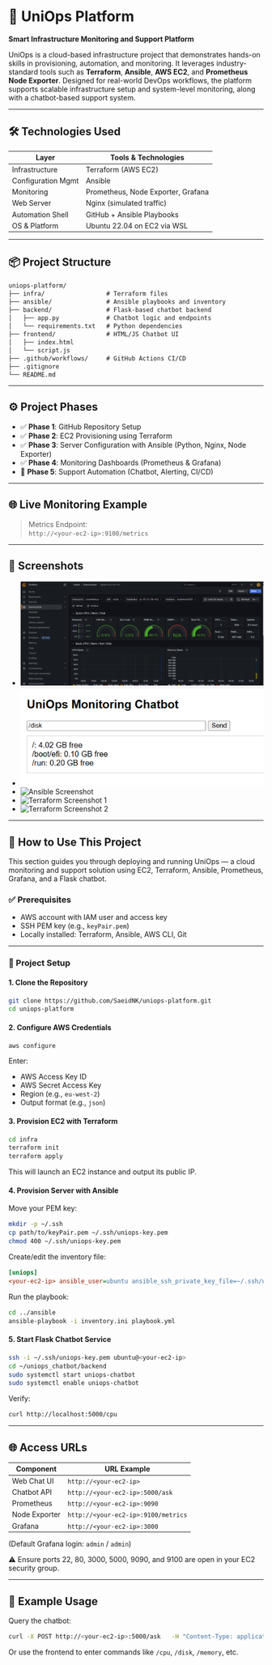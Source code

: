 # 🚀 UniOps Platform  
**Smart Infrastructure Monitoring and Support Platform**

UniOps is a cloud-based infrastructure project that demonstrates hands-on skills in provisioning, automation, and monitoring. It leverages industry-standard tools such as **Terraform**, **Ansible**, **AWS EC2**, and **Prometheus Node Exporter**. Designed for real-world DevOps workflows, the platform supports scalable infrastructure setup and system-level monitoring, along with a chatbot-based support system.

---

## 🛠️ Technologies Used

| Layer              | Tools & Technologies              |
|--------------------|----------------------------------|
| Infrastructure     | Terraform (AWS EC2)              |
| Configuration Mgmt | Ansible                          |
| Monitoring         | Prometheus, Node Exporter, Grafana|
| Web Server         | Nginx (simulated traffic)        |
| Automation Shell   | GitHub + Ansible Playbooks       |
| OS & Platform      | Ubuntu 22.04 on EC2 via WSL      |

---

## 📦 Project Structure

```
uniops-platform/
├── infra/                 # Terraform files
├── ansible/               # Ansible playbooks and inventory
├── backend/               # Flask-based chatbot backend
│   ├── app.py             # Chatbot logic and endpoints
│   └── requirements.txt   # Python dependencies
├── frontend/              # HTML/JS Chatbot UI
│   ├── index.html
│   └── script.js
├── .github/workflows/     # GitHub Actions CI/CD
├── .gitignore
└── README.md
```

---

## ⚙️ Project Phases

- ✅ **Phase 1**: GitHub Repository Setup  
- ✅ **Phase 2**: EC2 Provisioning using Terraform  
- ✅ **Phase 3**: Server Configuration with Ansible (Python, Nginx, Node Exporter)  
- ✅ **Phase 4**: Monitoring Dashboards (Prometheus & Grafana)  
- 🔄 **Phase 5**: Support Automation (Chatbot, Alerting, CI/CD)

---

## 🌐 Live Monitoring Example

> Metrics Endpoint:  
> `http://<your-ec2-ip>:9100/metrics`

---

## 📸 Screenshots

- ![Grafana Screenshot](screenshot/Grafana.png)
- ![Chatbot Screenshot](screenshot/frontend.png)
- ![Ansible Screenshot](screenshot/Ansibe.png)
- ![Terraform Screenshot 1](screenshot/Terraform1.png)
- ![Terraform Screenshot 2](screenshot/Terraform2.png)

---

## 🚀 How to Use This Project

This section guides you through deploying and running UniOps — a cloud monitoring and support solution using EC2, Terraform, Ansible, Prometheus, Grafana, and a Flask chatbot.

### ✅ Prerequisites

- AWS account with IAM user and access key  
- SSH PEM key (e.g., `keyPair.pem`)  
- Locally installed: Terraform, Ansible, AWS CLI, Git

---

### 🧱 Project Setup

#### 1. Clone the Repository
```bash
git clone https://github.com/SaeidNK/uniops-platform.git
cd uniops-platform
```

#### 2. Configure AWS Credentials
```bash
aws configure
```
Enter:
- AWS Access Key ID  
- AWS Secret Access Key  
- Region (e.g., `eu-west-2`)  
- Output format (e.g., `json`)

#### 3. Provision EC2 with Terraform
```bash
cd infra
terraform init
terraform apply
```
This will launch an EC2 instance and output its public IP.

#### 4. Provision Server with Ansible

Move your PEM key:
```bash
mkdir -p ~/.ssh
cp path/to/keyPair.pem ~/.ssh/uniops-key.pem
chmod 400 ~/.ssh/uniops-key.pem
```

Create/edit the inventory file:
```ini
[uniops]
<your-ec2-ip> ansible_user=ubuntu ansible_ssh_private_key_file=~/.ssh/uniops-key.pem
```

Run the playbook:
```bash
cd ../ansible
ansible-playbook -i inventory.ini playbook.yml
```

#### 5. Start Flask Chatbot Service
```bash
ssh -i ~/.ssh/uniops-key.pem ubuntu@<your-ec2-ip>
cd ~/uniops_chatbot/backend
sudo systemctl start uniops-chatbot
sudo systemctl enable uniops-chatbot
```

Verify:
```bash
curl http://localhost:5000/cpu
```

---

## 🌐 Access URLs

| Component       | URL Example                        |
|----------------|------------------------------------|
| Web Chat UI     | `http://<your-ec2-ip>`            |
| Chatbot API     | `http://<your-ec2-ip>:5000/ask`   |
| Prometheus      | `http://<your-ec2-ip>:9090`       |
| Node Exporter   | `http://<your-ec2-ip>:9100/metrics` |
| Grafana         | `http://<your-ec2-ip>:3000`       |

(Default Grafana login: `admin` / `admin`)

⚠️ Ensure ports 22, 80, 3000, 5000, 9090, and 9100 are open in your EC2 security group.

---

## 🧪 Example Usage

Query the chatbot:
```bash
curl -X POST http://<your-ec2-ip>:5000/ask   -H "Content-Type: application/json"   -d '{"query":"/cpu"}'
```

Or use the frontend to enter commands like `/cpu`, `/disk`, `/memory`, etc.
